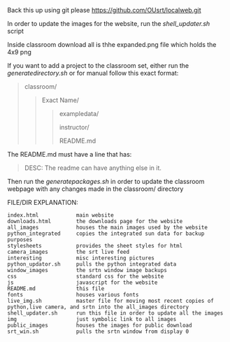 Back this up using git please <https://github.com/OUsrt/localweb.git>

In order to update the images for the website, run the *shell_updater.sh* script

Inside classroom download all is thhe expanded.png file which holds the 4x9 png 

If you want to add a project to the classroom set, either run the *generatedirectory.sh* or for manual follow this exact format:
> classroom/
>> Exact Name/
>>> exampledata/
>>>
>>> instructor/
>>> 
>>> README.md

The README.md must have a line that has:
> DESC: The readme can have anything else in it.

Then run the *generatepackages.sh* in order to update the classroom webpage with any changes made in the classroom/ directory

FILE/DIR EXPLANATION:

    index.html            main website
    downloads.html        the downloads page for the website
    all_images            houses the main images used by the website
    python_integrated     copies the integrated sun data for backup purposes
    stylesheets           provides the sheet styles for html
    camera_images         the srt live feed
    interesting           misc interesting pictures
    python_updator.sh     pulls the python integrated data
    window_images         the srtn window image backups
    css                   standard css for the website
    js                    javascript for the website
    README.md             this file
    fonts                 houses various fonts
    live_img.sh           master file for moving most recent copies of python,live camera, and srtn into the all_images directory
    shell_updater.sh      run this file in order to update all the images
    img                   just symbolic link to all images
    public_images         houses the images for public download
    srt_win.sh            pulls the srtn window from display 0
